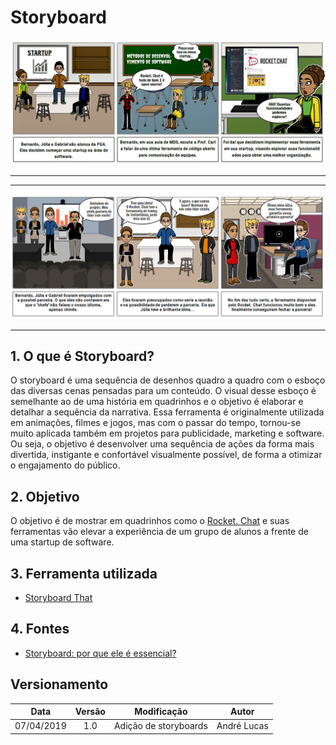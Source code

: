# Storyboard

![Storytelling](../img/Elicitacao/storyboard_v1_1.png)
_____


_____

![Storytelling-translate](../img/Elicitacao/storyboard_v3.png)
_____

## 1. O que é Storyboard?

O storyboard é uma sequência de desenhos quadro a quadro com o esboço das diversas cenas pensadas para um conteúdo. O visual desse esboço é semelhante ao de uma história em quadrinhos e o objetivo é elaborar e detalhar a sequência da narrativa.
Essa ferramenta é originalmente utilizada em animações, filmes e jogos, mas com o passar do tempo, tornou-se muito aplicada também em projetos para publicidade, marketing e software.
Ou seja, o objetivo é desenvolver uma sequência de ações da forma mais divertida, instigante e confortável visualmente possível, de forma a otimizar o engajamento do público.

## 2. Objetivo

O objetivo é de mostrar em quadrinhos como o <a href="https://marcosnbj.github.io/2019.1-RocketChat/">Rocket. Chat</a> e suas ferramentas vão elevar a experiência de um grupo de alunos a frente de uma startup de software.

## 3. Ferramenta utilizada

* [Storyboard That](https://www.storyboardthat.com/pt)

## 4. Fontes

* [Storyboard: por que ele é essencial?](https://rockcontent.com/blog/storyboard/)

## Versionamento

| Data | Versão | Modificação | Autor |
|  :------: | :------: | :------: | :------: |
| 07/04/2019 | 1.0 | Adição de storyboards | André Lucas |
